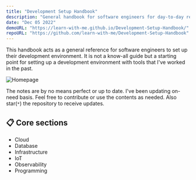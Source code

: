 ```yaml
---
title: "Development Setup Handbook"
description: "General handbook for software engineers for day-to-day reference"
date: "Dec 05 2022"
demoURL: "https://learn-with-me.github.io/Development-Setup-Handbook/"
repoURL: "https://github.com/learn-with-me/Development-Setup-Handbook"
---
```


This handbook acts as a general reference for software engineers to set up their development environment.
It is not a know-all guide but a starting point for setting up a development environment with tools that I've worked in the past.

![Homepage](https://github.com/goel4ever/goel4ever.github.io/assets/5758132/ea54e483-537a-459b-b51f-dcf9db7a9b80)

The notes are by no means perfect or up to date. I've been updating on-need basis.
Feel free to contribute or use the contents as needed. Also star(`*`) the repository to receive updates.

## 📋 Core sections

- Cloud
- Database
- Infrastructure
- IoT
- Observability
- Programming
